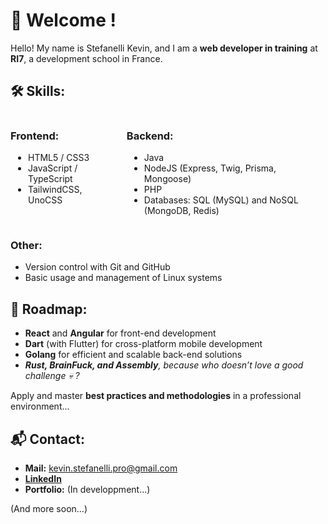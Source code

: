 # 🌟 Welcome !  
Hello! My name is Stefanelli Kevin, and I am a **web developer in training** at **RI7**, a development school in France.  

## 🛠️ Skills:  
<div style="display: flex; gap: 16px">
  <div style="padding-right: 24px;">
    <h3>Frontend:</h3>
    <ul style="padding-left: 28px;">
      <li >HTML5 / CSS3</li>
      <li>JavaScript / TypeScript</li>
      <li>TailwindCSS, UnoCSS</li>
    </ul>
  </div>
  <div>
    <h3>Backend:</h3>
    <ul style="padding-left: 28px;">
      <li>Java</li>
      <li>NodeJS (Express, Twig, Prisma, Mongoose)</li>
      <li>PHP</li>
      <li>Databases: SQL (MySQL) and NoSQL (MongoDB, Redis)</li>
    </ul>
  </div>
</div>

### Other:
- Version control with Git and GitHub  
- Basic usage and management of Linux systems  

## 🎯 Roadmap:  
  - **React** and **Angular** for front-end development  
  - **Dart** (with Flutter) for cross-platform mobile development  
  - **Golang** for efficient and scalable back-end solutions 
  - ***Rust, BrainFuck, and Assembly**, because who doesn’t love a good challenge 💀 ?* 

Apply and master **best practices and methodologies** in a professional environment...

## 📬 Contact:

 - **Mail:** kevin.stefanelli.pro@gmail.com
 - **[LinkedIn](https://www.linkedin.com/in/kevin-stefanelli-3b73a9222/)**
 - **Portfolio:** (In developpment...)

(And more soon...)
